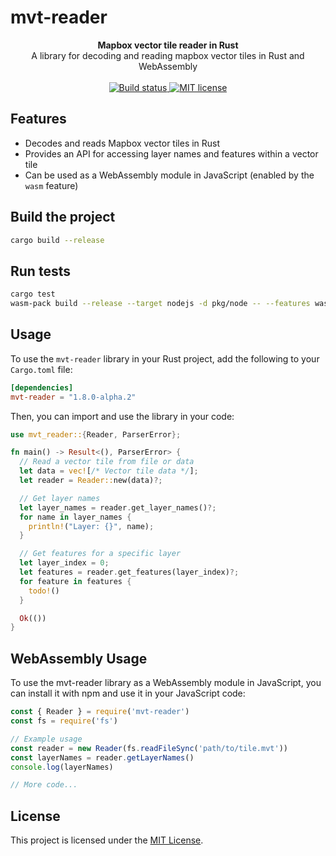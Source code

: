 # mvt-reader

<div align="center">
  <strong>Mapbox vector tile reader in Rust</strong>
</div>
<div align="center">
  A library for decoding and reading mapbox vector tiles in Rust and WebAssembly
</div>
<br>
<div align="center">
  <a href="https://github.com/codeart1st/mvt-reader/actions/workflows/ci.yml">
    <img src="https://github.com/codeart1st/mvt-reader/actions/workflows/ci.yml/badge.svg" alt="Build status"/>
  </a>
  <a href="https://github.com/codeart1st/mvt-reader/blob/main/LICENSE">
    <img src="https://img.shields.io/github/license/codeart1st/mvt-reader" alt="MIT license"/>
  </a>
</div>

## Features

- Decodes and reads Mapbox vector tiles in Rust
- Provides an API for accessing layer names and features within a vector tile
- Can be used as a WebAssembly module in JavaScript (enabled by the `wasm` feature)

## Build the project

```sh
cargo build --release
```

## Run tests

```sh
cargo test
wasm-pack build --release --target nodejs -d pkg/node -- --features wasm && npm test
```

## Usage

To use the `mvt-reader` library in your Rust project, add the following to your `Cargo.toml` file:

```toml
[dependencies]
mvt-reader = "1.8.0-alpha.2"
```

Then, you can import and use the library in your code:

```rust
use mvt_reader::{Reader, ParserError};

fn main() -> Result<(), ParserError> {
  // Read a vector tile from file or data
  let data = vec![/* Vector tile data */];
  let reader = Reader::new(data)?;

  // Get layer names
  let layer_names = reader.get_layer_names()?;
  for name in layer_names {
    println!("Layer: {}", name);
  }

  // Get features for a specific layer
  let layer_index = 0;
  let features = reader.get_features(layer_index)?;
  for feature in features {
    todo!()
  }

  Ok(())
}
```

## WebAssembly Usage
To use the mvt-reader library as a WebAssembly module in JavaScript, you can install it with npm and use it in your JavaScript code:

```js
const { Reader } = require('mvt-reader')
const fs = require('fs')

// Example usage
const reader = new Reader(fs.readFileSync('path/to/tile.mvt'))
const layerNames = reader.getLayerNames()
console.log(layerNames)

// More code...
```

## License

This project is licensed under the [MIT License](LICENSE).

